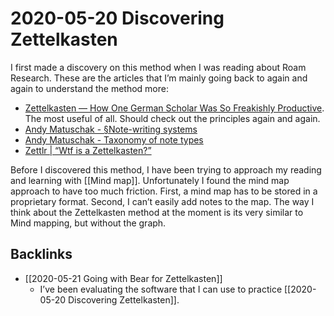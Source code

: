 # 2020-05-20 Discovering Zettelkasten

I first made a discovery on this method when I was reading about Roam Research. These are the articles that I’m mainly going back to again and again to understand the method more:

- [Zettelkasten — How One German Scholar Was So Freakishly Productive](https://writingcooperative.com/zettelkasten-how-one-german-scholar-was-so-freakishly-productive-997e4e0ca125). The most useful of all. Should check out the principles again and again.
- [Andy Matuschak - §Note-writing systems](https://notes.andymatuschak.org/zhmLXArqiCMDr9Q13ViqN3hh3SmrKzjQxWAr)
- [Andy Matuschak - Taxonomy of note types](https://notes.andymatuschak.org/z6f6xgGG4NKjkA5NA1kDd46whJh2Gt5rAmfX)
- [Zettlr | “Wtf is a Zettelkasten?”](https://www.zettlr.com/post/what-is-a-zettelkasten)

Before I discovered this method, I have been trying to approach my reading and learning with [[Mind map]].  Unfortunately I found the mind map approach to have too much friction. First, a mind map has to be stored in a proprietary format. Second, I can’t easily add notes to the map. The way I think about the Zettelkasten method at the moment is its very similar to Mind mapping, but without the graph.

## Backlinks
* [[2020-05-21 Going with Bear for Zettelkasten]]
	* I’ve been evaluating the software that I can use to practice [[2020-05-20 Discovering Zettelkasten]].

<!-- {BearID:0A866777-7DE3-4C31-83FC-74E88F4BB304-81713-000632FF220425D8} -->
